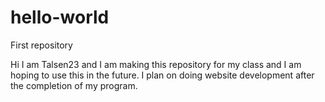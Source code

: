 # hello-world
First repository

Hi I am Talsen23 and I am making this repository for my class and I am hoping to use this in the future.
I plan on doing website development after the completion of my program. 
